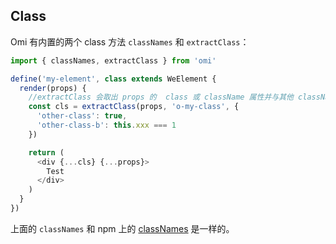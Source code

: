## Class

Omi 有内置的两个 class 方法 `classNames` 和 `extractClass`：

```js
import { classNames, extractClass } from 'omi'

define('my-element', class extends WeElement {
  render(props) {
    //extractClass 会取出 props 的  class 或 className 属性并与其他 classNames 合并在一起
    const cls = extractClass(props, 'o-my-class', {
      'other-class': true,
      'other-class-b': this.xxx === 1
    })

    return (
      <div {...cls} {...props}>
        Test
      </div>
    )
  }
})
```

上面的 `classNames` 和 npm 上的 [classNames](https://www.npmjs.com/package/classnames) 是一样的。